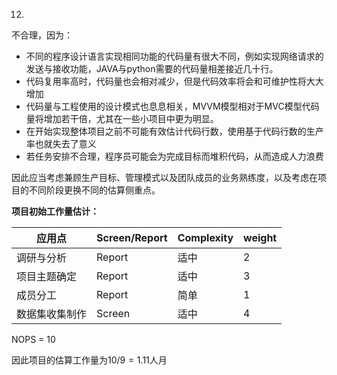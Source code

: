 12.

不合理，因为：

- 不同的程序设计语言实现相同功能的代码量有很大不同，例如实现网络请求的发送与接收功能，JAVA与python需要的代码量相差接近几十行。
- 代码复用率高时，代码量也会相对减少，但是代码效率将会和可维护性将大大增加
- 代码量与工程使用的设计模式也息息相关，MVVM模型相对于MVC模型代码量将增加若干倍，尤其在一些小项目中更为明显。
- 在开始实现整体项目之前不可能有效估计代码行数，使用基于代码行数的生产率也就失去了意义
- 若任务安排不合理，程序员可能会为完成目标而堆积代码，从而造成人力浪费

因此应当考虑兼顾生产目标、管理模式以及团队成员的业务熟练度，以及考虑在项目的不同阶段更换不同的估算侧重点。



**项目初始工作量估计：**

| 应用点         | Screen/Report | Complexity | weight |
| -------------- | ------------- | ---------- | ------ |
| 调研与分析     | Report        | 适中       | 2      |
| 项目主题确定   | Report        | 适中       | 3      |
| 成员分工       | Report        | 简单       | 1      |
| 数据集收集制作 | Screen        | 适中       | 4      |

NOPS = 10

因此项目的估算工作量为$10/9 =1.11$人月